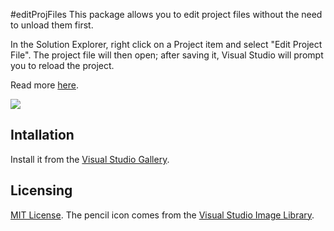 #editProjFiles
This package allows you to edit project files without the need to unload them first.

In the Solution Explorer, right click on a Project item and select "Edit Project File". The project file will then open; after saving it, Visual Studio will prompt you to reload the project.

Read more [here](http://edua.rdomunoz.com/blog/editproj-visual-studio-extension-to-edit-project-files/).

<img src=http://edua.rdomunoz.com/images/blog/editprojanimated.gif>

## Intallation
Install it from the [Visual Studio Gallery](http://visualstudiogallery.msdn.microsoft.com/b346d9de-8722-4b0e-b50e-9ae9add9fca8).

## Licensing
[MIT License](https://github.com/dud5/editProjFiles/blob/master/LICENSE).
The pencil icon comes from the [Visual Studio Image Library](http://msdn.microsoft.com/en-us/library/ms246582.aspx).
